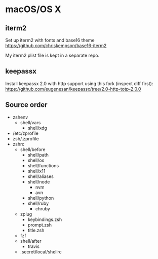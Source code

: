 # macOS/OS X

## iterm2

Set up iterm2 with fonts and base16 theme
<https://github.com/chriskempson/base16-iterm2>

My iterm2 plist file is kept in a separate repo.

## keepassx

Install keepassx 2.0 with http support using this fork (inspect diff first):
<https://github.com/eugenesan/keepassx/tree/2.0-http-totp-2.0.0>

## Source order

- zshenv
    - shell/vars
        - shell/xdg
- /etc/zprofile
- zsh/.zprofile
- zshrc
    - shell/before
        - shell/path
        - shell/os
        - shell/functions
        - shell/x11
        - shell/aliases
        - shell/node
            - nvm
            - avn
        - shell/python
        - shell/ruby
            - chruby
    - zplug
        - keybindings.zsh
        - prompt.zsh
        - title.zsh
    - fzf
    - shell/after
        - travis
    - .secret/local/shellrc

